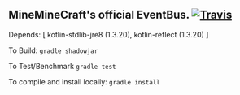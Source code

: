 
## MineMineCraft's official EventBus. [![Travis](https://img.shields.io/travis/MiniMineCraft/MiniBus.svg)](https://travis-ci.org/MiniMineCraft/MiniBus)

Depends: [ kotlin-stdlib-jre8 (1.3.20), kotlin-reflect (1.3.20) ]

To Build: `gradle shadowjar`

To Test/Benchmark `gradle test`

To compile and install locally: `gradle install`
